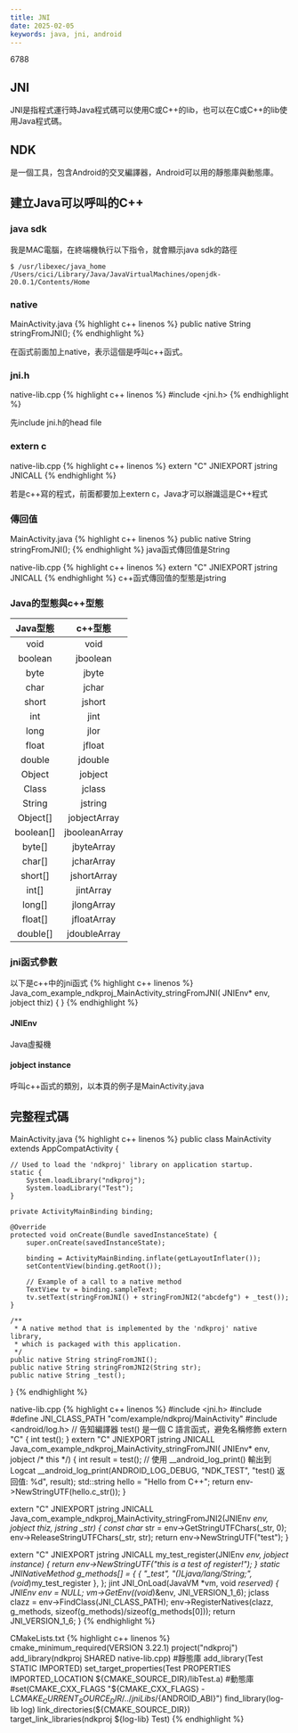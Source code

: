 ```yaml
---
title: JNI
date: 2025-02-05
keywords: java, jni, android
---
```


6788

## JNI

JNI是指程式運行時Java程式碼可以使用C或C++的lib，也可以在C或C++的lib使用Java程式碼。

## NDK

是一個工具，包含Android的交叉編譯器，Android可以用的靜態庫與動態庫。

## 建立Java可以呼叫的C++

### java sdk

我是MAC電腦，在終端機執行以下指令，就會顯示java sdk的路徑
```
$ /usr/libexec/java_home
/Users/cici/Library/Java/JavaVirtualMachines/openjdk-20.0.1/Contents/Home
```

### native

MainActivity.java
{% highlight c++ linenos %}
public native String stringFromJNI();
{% endhighlight %}

在函式前面加上native，表示這個是呼叫c++函式。

### jni.h
native-lib.cpp
{% highlight c++ linenos %}
#include <jni.h>
{% endhighlight %}

先include jni.h的head file

### extern c
native-lib.cpp
{% highlight c++ linenos %}
extern "C" JNIEXPORT jstring JNICALL
{% endhighlight %}

若是c++寫的程式，前面都要加上extern c，Java才可以辦識這是C++程式

### 傳回值

MainActivity.java
{% highlight c++ linenos %}
public native String stringFromJNI();
{% endhighlight %}
java函式傳回值是String

native-lib.cpp
{% highlight c++ linenos %}
extern "C" JNIEXPORT jstring JNICALL
{% endhighlight %}
c++函式傳回值的型態是jstring

### Java的型態與c++型態
|Java型態|c++型態|
|:--:|:--:|
|void   |void   |
|boolean|jboolean|
|byte	|jbyte	|
|char	|jchar  |
|short	|jshort |
|int	|jint	|
|long	|jlor	|
|float	|jfloat	|
|double	|jdouble|	
|Object	|jobject|	
|Class	|jclass	|
|String	|jstring|	
|Object[]	|jobjectArray |
|boolean[]	|jbooleanArray|
|byte[]	    |jbyteArray   |
|char[]	    |jcharArray   |
|short[]	|jshortArray  |
|int[]	    |jintArray    |
|long[]	    |jlongArray   |
|float[]	|jfloatArray  |
|double[]	|jdoubleArray |

### jni函式參數
以下是c++中的jni函式
{% highlight c++ linenos %}
Java_com_example_ndkproj_MainActivity_stringFromJNI(
        JNIEnv* env,
        jobject thiz) {
}
{% endhighlight %}
#### JNIEnv
Java虛擬機

#### jobject instance
呼叫c++函式的類別，以本頁的例子是MainActivity.java


## 完整程式碼

MainActivity.java
{% highlight c++ linenos %}
public class MainActivity extends AppCompatActivity {

    // Used to load the 'ndkproj' library on application startup.
    static {
        System.loadLibrary("ndkproj");
        System.loadLibrary("Test");
    }

    private ActivityMainBinding binding;

    @Override
    protected void onCreate(Bundle savedInstanceState) {
        super.onCreate(savedInstanceState);

        binding = ActivityMainBinding.inflate(getLayoutInflater());
        setContentView(binding.getRoot());

        // Example of a call to a native method
        TextView tv = binding.sampleText;
        tv.setText(stringFromJNI() + stringFromJNI2("abcdefg") + _test());
    }

    /**
     * A native method that is implemented by the 'ndkproj' native library,
     * which is packaged with this application.
     */
    public native String stringFromJNI();
    public native String stringFromJNI2(String str);
    public native String _test();
}
{% endhighlight %}

native-lib.cpp
{% highlight c++ linenos %}
#include <jni.h>
#include <string>
#define JNI_CLASS_PATH "com/example/ndkproj/MainActivity"
#include <android/log.h>
// 告知編譯器 test() 是一個 C 語言函式，避免名稱修飾
extern "C" {
int test();
}
extern "C" JNIEXPORT jstring JNICALL
Java_com_example_ndkproj_MainActivity_stringFromJNI(
        JNIEnv* env,
        jobject /* this */) {
    int result = test();
    // 使用 __android_log_print() 輸出到 Logcat
    __android_log_print(ANDROID_LOG_DEBUG, "NDK_TEST", "test() 返回值: %d", result);
    std::string hello = "Hello from C++";
    return env->NewStringUTF(hello.c_str());
}


extern "C"
JNIEXPORT jstring JNICALL
Java_com_example_ndkproj_MainActivity_stringFromJNI2(JNIEnv *env, jobject thiz,
                                                     jstring _str) {
    const char* str = env->GetStringUTFChars(_str, 0);
    env->ReleaseStringUTFChars(_str, str);
    return env->NewStringUTF("test");
}

extern "C"
JNIEXPORT jstring JNICALL
my_test_register(JNIEnv *env,
                 jobject instance) {
    return env->NewStringUTF("this is a test of register!");
}
static JNINativeMethod g_methods[] = {
        {
            "_test",
            "()Ljava/lang/String;",
            (void*)my_test_register
        },
};
jint JNI_OnLoad(JavaVM *vm, void *reserved) {
    JNIEnv *env = NULL;
    vm->GetEnv((void**)&env, JNI_VERSION_1_6);
    jclass clazz = env->FindClass(JNI_CLASS_PATH);
    env->RegisterNatives(clazz, g_methods, sizeof(g_methods)/sizeof(g_methods[0]));
    return JNI_VERSION_1_6;
}
{% endhighlight %}

CMakeLists.txt
{% highlight c++ linenos %}
cmake_minimum_required(VERSION 3.22.1)
project("ndkproj")
add_library(ndkproj SHARED native-lib.cpp)
#靜態庫
add_library(Test STATIC IMPORTED)
set_target_properties(Test PROPERTIES IMPORTED_LOCATION ${CMAKE_SOURCE_DIR}/libTest.a)
#動態庫
#set(CMAKE_CXX_FLAGS "${CMAKE_CXX_FLAGS} -L${CMAKE_CURRENT_SOURCE_DIR}/../jniLibs/${ANDROID_ABI}")
find_library(log-lib log)
link_directories(${CMAKE_SOURCE_DIR})
target_link_libraries(ndkproj ${log-lib} Test)
{% endhighlight %}